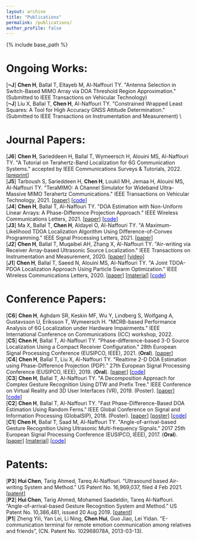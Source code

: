 ```yaml
---
layout: archive
title: "Publications"
permalink: /publications/
author_profile: false
---
```


{% include base_path %}


Ongoing Works:
======
[**~J**] **Chen H**, Ballal T, Eltayeb M, Al-Naffouri TY. "Antenna Selection in Switch-Based MIMO Array via DOA Threshold Region Approximation." (Submitted to IEEE Transactions on Vehicular Technology)
\
[**~J**] Liu X, Ballal T, **Chen H**, Al-Naffouri TY. "Constrained Wrapped Least Squares: A Tool for High Accuracy GNSS Attitude Determination." (Submitted to IEEE Transactions on Instrumentation and Measurement)
\
    

Journal Papers:
======
[**J6**] **Chen H**, Sarieddeen H, Ballal T, Wymeersch H, Alouini MS, Al-Naffouri TY. "A Tutorial on Terahertz-Band Localization for 6G Communication Systems." accepted by IEEE Communications Surveys & Tutorials, 2022. 
\[[preprint](https://arxiv.org/pdf/2110.08581.pdf)\]\
[**J5**] Tarboush S, Sarieddeen H, **Chen H**, Loukil MH, Jemaa H, Alouini MS, Al-Naffouri TY. "TeraMIMO: A Channel Simulator for Wideband Ultra-Massive MIMO Terahertz Communications." IEEE Transactions on Vehicular Technology, 2021. 
\[[paper](https://ieeexplore.ieee.org/stamp/stamp.jsp?arnumber=9591285)\]
\[[<span style="color:blue">code</span>](https://github.com/hasarieddeen/TeraMIMO)\]\
[**J4**] **Chen H**, Ballal T, Al-Naffouri TY. "DOA Estimation with Non-Uniform Linear Arrays: A Phase-Difference Projection Approach." IEEE Wireless Communications Letters, 2021. 
\[[paper](https://ieeexplore.ieee.org/document/9506874)\]
\[[<span style="color:blue">code</span>](https://github.com/chenhui07c8/DOA-AOA-algorithms)\]
\
[**J3**] Ma X, Ballal T, **Chen H**, Aldayel O, Al-Naffouri TY. "A Maximum-Likelihood TDOA Localization Algorithm Using Difference-of-Convex Programming." IEEE Signal Processing Letters, 2021. 
\[[paper](https://ieeexplore.ieee.org/stamp/stamp.jsp?arnumber=9325001)\]
\
[**J2**] **Chen H**, Ballal T, Muqaibel AH, Zhang X, Al-Naffouri TY. "Air-writing via Receiver Array-based Ultrasonic Source Localization." IEEE Transactions on Instrumentation and Measurement, 2020. 
\[[paper](https://ieeexplore.ieee.org/stamp/stamp.jsp?arnumber=9082625)\]
\[[video](https://www.youtube.com/watch?v=XRi2iezsG4Q)\]
\
[**J1**] **Chen H**, Ballal T, Saeed N, Alouini MS, Al-Naffouri TY. "A Joint TDOA-PDOA Localization Approach Using Particle Swarm Optimization." IEEE Wireless Communications Letters, 2020. 
\[[paper](https://ieeexplore.ieee.org/iel7/5962382/6065724/09062333.pdf)\]
\[[material](https://www.researchgate.net/publication/340460207_A_Lower_Bound_for_Joint_TDOA-PDOA_Localization)\]
\[[<span style="color:blue">code</span>](https://github.com/chenhui07c8/Localization-algorithms/tree/master/TDOA-PDOA%20Localization)\]

Conference Papers:
======
[**C6**] **Chen H**, Aghdam SR, Keskin MF, Wu Y, Lindberg S, Wolfgang A, Gustavsson U, Eriksson T, Wymeersch H. "MCRB-based Performance Analysis of 6G Localization under Hardware Impairments." IEEE International Conference on Communications (ICC) workshop, 2022.
\
[**C5**] **Chen H**, Ballal T, Al-Naffouri TY. "Phase-difference-based 3-D Source Localization Using a Compact Receiver Configuration." 28th European Signal Processing Conference (EUSIPCO, IEEE), 2021. (**Oral**). 
\[[paper](https://ieeexplore.ieee.org/stamp/stamp.jsp?arnumber=9287378)\]
\
[**C4**] **Chen H**, Ballal T, Liu X, Al-Naffouri TY. "Realtime 2-D DOA Estimation using Phase-Difference Projection (PDP).” 27th European Signal Processing Conference (EUSIPCO, IEEE), 2019. (**Oral**). 
\[[paper](https://ieeexplore.ieee.org/stamp/stamp.jsp?arnumber=8902804&tag=1)\]
\[[<span style="color:blue">code</span>](https://github.com/chenhui07c8/DOA-AOA-algorithms)\]
\
[**C3**] **Chen H**, Ballal T, Al-Naffouri TY. "A Decomposition Approach for Complex Gesture Recognition Using DTW and Prefix Tree." IEEE Conference on Virtual Reality and 3D User Interfaces (VR), 2019. (Poster). 
\[[paper](https://ieeexplore.ieee.org/stamp/stamp.jsp?tp=&arnumber=8797868)\]
\[[<span style="color:blue">code</span>](https://github.com/chenhui07c8/Complex-Gesture-Recognition-using-DTW-and-Prefix-Tree)\]
\
[**C2**] **Chen H**, Ballal T, Al-Naffouri TY. "Fast Phase-Difference-Based DOA Estimation Using Random Ferns." IEEE Global Conference on Signal and Information Processing (GlobalSIP), 2018. (Poster). 
\[[paper](https://ieeexplore.ieee.org/stamp/stamp.jsp?arnumber=8646676)\]
\[[poster](https://github.com/chenhui07c8/Air-writing/blob/master/Related%20Materials/2018%20GlobalSIP%20poster.pdf)\]
\[[<span style="color:blue">code</span>](https://github.com/chenhui07c8/DOA-AOA-algorithms/tree/master/2%20AOA%20Random%20Ferns)\]
\
[**C1**] **Chen H**, Ballal T, Saad M, Al-Naffouri TY. "Angle-of-arrival-based Gesture Recognition Using Ultrasonic Multi-frequency Signals." 2017 25th European Signal Processing Conference (EUSIPCO, IEEE), 2017. (**Oral**). 
\[[paper](https://ieeexplore.ieee.org/stamp/stamp.jsp?arnumber=8081160)\]
\[[material](https://github.com/chenhui07c8/Air-writing/blob/master/Related%20Materials/2017%20Eusipco%20oral%20ppt.pdf)\]
\[[<span style="color:blue">code</span>](https://github.com/chenhui07c8/DOA-AOA-algorithms/tree/master/1%20AOA%20Search)\]


Patents:
======
[**P3**] **Hui Chen**, Tarig Ahmed, Tareq Al-Naffouri. “Ultrasound based Air-writing System and Method.” US Patent No. 16,969,037, filed 4 Feb 2021. \[[patent](https://patentimages.storage.googleapis.com/83/11/f1/426dea83615411/US20210033693A1.pdf)\]
\
[**P2**] **Hui Chen**, Tarig Ahmed, Mohamed Saadeldin, Tareq Al-Naffouri. “Angle-of-arrival-based Gesture Recognition System and Method.” US Patent No. 10,386,481, issued 20 Aug 2019. \[[patent](https://patentimages.storage.googleapis.com/29/ed/66/3c72c30f788e26/US10386481.pdf)\]
\
[**P1**] Zheng Yili, Yan Lei, Li Ning, **Chen Hui**, Guo Jiao, Lei Yidan. "E-communication terminal for remote emotion communication among relatives and friends”, (CN. Patent No. 102968078A, 2013-03-13).
